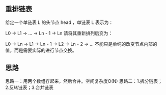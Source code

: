 ## 重排链表

给定一个单链表 L 的头节点 head ，单链表 L 表示为：

L0 → L1 → … → Ln - 1 → Ln
请将其重新排列后变为：

L0 → Ln → L1 → Ln - 1 → L2 → Ln - 2 → …
不能只是单纯的改变节点内部的值，而是需要实际的进行节点交换。

## 思路

思路一：用两个数组存起来，然后合并。空间复杂度O(N)
思路二：1.拆分链表；2.反转链表；3.合并链表

